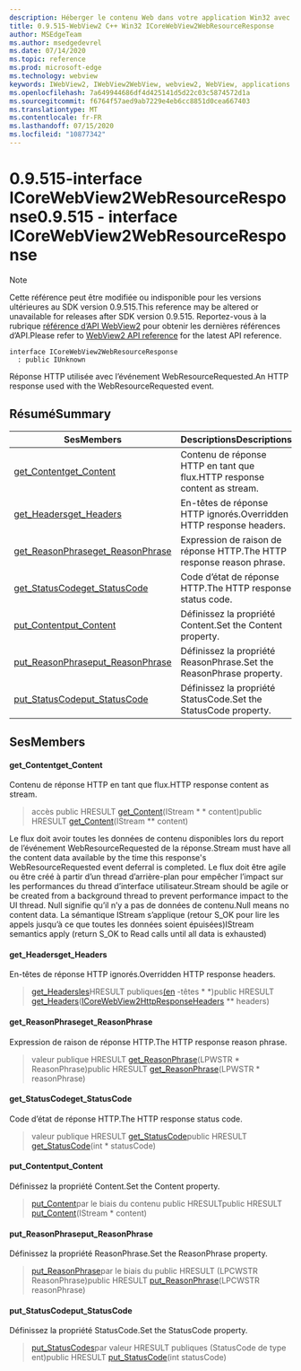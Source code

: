```yaml
---
description: Héberger le contenu Web dans votre application Win32 avec le contrôle Microsoft Edge WebView2
title: 0.9.515-WebView2 C++ Win32 ICoreWebView2WebResourceResponse
author: MSEdgeTeam
ms.author: msedgedevrel
ms.date: 07/14/2020
ms.topic: reference
ms.prod: microsoft-edge
ms.technology: webview
keywords: IWebView2, IWebView2WebView, webview2, WebView, applications Win32, Win32, Edge, ICoreWebView2, ICoreWebView2Controller, contrôle de navigateur, html Edge
ms.openlocfilehash: 7a649944686df4d425141d5d22c03c5874572d1a
ms.sourcegitcommit: f6764f57aed9ab7229e4eb6cc8851d0cea667403
ms.translationtype: MT
ms.contentlocale: fr-FR
ms.lasthandoff: 07/15/2020
ms.locfileid: "10877342"
---
```

# <span data-ttu-id="ea222-104">0.9.515-interface ICoreWebView2WebResourceResponse</span><span class="sxs-lookup"><span data-stu-id="ea222-104">0.9.515 - interface ICoreWebView2WebResourceResponse</span></span> 

> [!NOTE]
> <span data-ttu-id="ea222-105">Cette référence peut être modifiée ou indisponible pour les versions ultérieures au SDK version 0.9.515.</span><span class="sxs-lookup"><span data-stu-id="ea222-105">This reference may be altered or unavailable for releases after SDK version 0.9.515.</span></span> <span data-ttu-id="ea222-106">Reportez-vous à la rubrique [référence d’API WebView2](../../../webview2-api-reference.md) pour obtenir les dernières références d’API.</span><span class="sxs-lookup"><span data-stu-id="ea222-106">Please refer to [WebView2 API reference](../../../webview2-api-reference.md) for the latest API reference.</span></span>

```
interface ICoreWebView2WebResourceResponse
  : public IUnknown
```

<span data-ttu-id="ea222-107">Réponse HTTP utilisée avec l’événement WebResourceRequested.</span><span class="sxs-lookup"><span data-stu-id="ea222-107">An HTTP response used with the WebResourceRequested event.</span></span>

## <span data-ttu-id="ea222-108">Résumé</span><span class="sxs-lookup"><span data-stu-id="ea222-108">Summary</span></span>

 <span data-ttu-id="ea222-109">Ses</span><span class="sxs-lookup"><span data-stu-id="ea222-109">Members</span></span>                        | <span data-ttu-id="ea222-110">Descriptions</span><span class="sxs-lookup"><span data-stu-id="ea222-110">Descriptions</span></span>
--------------------------------|---------------------------------------------
[<span data-ttu-id="ea222-111">get_Content</span><span class="sxs-lookup"><span data-stu-id="ea222-111">get_Content</span></span>](#get_content) | <span data-ttu-id="ea222-112">Contenu de réponse HTTP en tant que flux.</span><span class="sxs-lookup"><span data-stu-id="ea222-112">HTTP response content as stream.</span></span>
[<span data-ttu-id="ea222-113">get_Headers</span><span class="sxs-lookup"><span data-stu-id="ea222-113">get_Headers</span></span>](#get_headers) | <span data-ttu-id="ea222-114">En-têtes de réponse HTTP ignorés.</span><span class="sxs-lookup"><span data-stu-id="ea222-114">Overridden HTTP response headers.</span></span>
[<span data-ttu-id="ea222-115">get_ReasonPhrase</span><span class="sxs-lookup"><span data-stu-id="ea222-115">get_ReasonPhrase</span></span>](#get_reasonphrase) | <span data-ttu-id="ea222-116">Expression de raison de réponse HTTP.</span><span class="sxs-lookup"><span data-stu-id="ea222-116">The HTTP response reason phrase.</span></span>
[<span data-ttu-id="ea222-117">get_StatusCode</span><span class="sxs-lookup"><span data-stu-id="ea222-117">get_StatusCode</span></span>](#get_statuscode) | <span data-ttu-id="ea222-118">Code d’état de réponse HTTP.</span><span class="sxs-lookup"><span data-stu-id="ea222-118">The HTTP response status code.</span></span>
[<span data-ttu-id="ea222-119">put_Content</span><span class="sxs-lookup"><span data-stu-id="ea222-119">put_Content</span></span>](#put_content) | <span data-ttu-id="ea222-120">Définissez la propriété Content.</span><span class="sxs-lookup"><span data-stu-id="ea222-120">Set the Content property.</span></span>
[<span data-ttu-id="ea222-121">put_ReasonPhrase</span><span class="sxs-lookup"><span data-stu-id="ea222-121">put_ReasonPhrase</span></span>](#put_reasonphrase) | <span data-ttu-id="ea222-122">Définissez la propriété ReasonPhrase.</span><span class="sxs-lookup"><span data-stu-id="ea222-122">Set the ReasonPhrase property.</span></span>
[<span data-ttu-id="ea222-123">put_StatusCode</span><span class="sxs-lookup"><span data-stu-id="ea222-123">put_StatusCode</span></span>](#put_statuscode) | <span data-ttu-id="ea222-124">Définissez la propriété StatusCode.</span><span class="sxs-lookup"><span data-stu-id="ea222-124">Set the StatusCode property.</span></span>

## <span data-ttu-id="ea222-125">Ses</span><span class="sxs-lookup"><span data-stu-id="ea222-125">Members</span></span>

#### <span data-ttu-id="ea222-126">get_Content</span><span class="sxs-lookup"><span data-stu-id="ea222-126">get_Content</span></span> 

<span data-ttu-id="ea222-127">Contenu de réponse HTTP en tant que flux.</span><span class="sxs-lookup"><span data-stu-id="ea222-127">HTTP response content as stream.</span></span>

> <span data-ttu-id="ea222-128">accès public HRESULT [get_Content](#get_content)(IStream \* \* content)</span><span class="sxs-lookup"><span data-stu-id="ea222-128">public HRESULT [get_Content](#get_content)(IStream \*\* content)</span></span>

<span data-ttu-id="ea222-129">Le flux doit avoir toutes les données de contenu disponibles lors du report de l’événement WebResourceRequested de la réponse.</span><span class="sxs-lookup"><span data-stu-id="ea222-129">Stream must have all the content data available by the time this response's WebResourceRequested event deferral is completed.</span></span> <span data-ttu-id="ea222-130">Le flux doit être agile ou être créé à partir d’un thread d’arrière-plan pour empêcher l’impact sur les performances du thread d’interface utilisateur.</span><span class="sxs-lookup"><span data-stu-id="ea222-130">Stream should be agile or be created from a background thread to prevent performance impact to the UI thread.</span></span> <span data-ttu-id="ea222-131">Null signifie qu’il n’y a pas de données de contenu.</span><span class="sxs-lookup"><span data-stu-id="ea222-131">Null means no content data.</span></span> <span data-ttu-id="ea222-132">La sémantique IStream s’applique (retour S_OK pour lire les appels jusqu’à ce que toutes les données soient épuisées)</span><span class="sxs-lookup"><span data-stu-id="ea222-132">IStream semantics apply (return S_OK to Read calls until all data is exhausted)</span></span>

#### <span data-ttu-id="ea222-133">get_Headers</span><span class="sxs-lookup"><span data-stu-id="ea222-133">get_Headers</span></span> 

<span data-ttu-id="ea222-134">En-têtes de réponse HTTP ignorés.</span><span class="sxs-lookup"><span data-stu-id="ea222-134">Overridden HTTP response headers.</span></span>

> <span data-ttu-id="ea222-135">[get_Headersles](#get_headers)HRESULT publiques[(en](icorewebview2httpresponseheaders.md) -têtes \* \*)</span><span class="sxs-lookup"><span data-stu-id="ea222-135">public HRESULT [get_Headers](#get_headers)([ICoreWebView2HttpResponseHeaders](icorewebview2httpresponseheaders.md) \*\* headers)</span></span>

#### <span data-ttu-id="ea222-136">get_ReasonPhrase</span><span class="sxs-lookup"><span data-stu-id="ea222-136">get_ReasonPhrase</span></span> 

<span data-ttu-id="ea222-137">Expression de raison de réponse HTTP.</span><span class="sxs-lookup"><span data-stu-id="ea222-137">The HTTP response reason phrase.</span></span>

> <span data-ttu-id="ea222-138">valeur publique HRESULT [get_ReasonPhrase](#get_reasonphrase)(LPWSTR \* ReasonPhrase)</span><span class="sxs-lookup"><span data-stu-id="ea222-138">public HRESULT [get_ReasonPhrase](#get_reasonphrase)(LPWSTR \* reasonPhrase)</span></span>

#### <span data-ttu-id="ea222-139">get_StatusCode</span><span class="sxs-lookup"><span data-stu-id="ea222-139">get_StatusCode</span></span> 

<span data-ttu-id="ea222-140">Code d’état de réponse HTTP.</span><span class="sxs-lookup"><span data-stu-id="ea222-140">The HTTP response status code.</span></span>

> <span data-ttu-id="ea222-141">valeur publique HRESULT [get_StatusCode](#get_statuscode)</span><span class="sxs-lookup"><span data-stu-id="ea222-141">public HRESULT [get_StatusCode](#get_statuscode)(int \* statusCode)</span></span>

#### <span data-ttu-id="ea222-142">put_Content</span><span class="sxs-lookup"><span data-stu-id="ea222-142">put_Content</span></span> 

<span data-ttu-id="ea222-143">Définissez la propriété Content.</span><span class="sxs-lookup"><span data-stu-id="ea222-143">Set the Content property.</span></span>

> <span data-ttu-id="ea222-144">[put_Content](#put_content)par le biais du contenu public HRESULT</span><span class="sxs-lookup"><span data-stu-id="ea222-144">public HRESULT [put_Content](#put_content)(IStream \* content)</span></span>

#### <span data-ttu-id="ea222-145">put_ReasonPhrase</span><span class="sxs-lookup"><span data-stu-id="ea222-145">put_ReasonPhrase</span></span> 

<span data-ttu-id="ea222-146">Définissez la propriété ReasonPhrase.</span><span class="sxs-lookup"><span data-stu-id="ea222-146">Set the ReasonPhrase property.</span></span>

> <span data-ttu-id="ea222-147">[put_ReasonPhrase](#put_reasonphrase)par le biais du public HRESULT (LPCWSTR ReasonPhrase)</span><span class="sxs-lookup"><span data-stu-id="ea222-147">public HRESULT [put_ReasonPhrase](#put_reasonphrase)(LPCWSTR reasonPhrase)</span></span>

#### <span data-ttu-id="ea222-148">put_StatusCode</span><span class="sxs-lookup"><span data-stu-id="ea222-148">put_StatusCode</span></span> 

<span data-ttu-id="ea222-149">Définissez la propriété StatusCode.</span><span class="sxs-lookup"><span data-stu-id="ea222-149">Set the StatusCode property.</span></span>

> <span data-ttu-id="ea222-150">[put_StatusCodes](#put_statuscode)par valeur HRESULT publiques (StatusCode de type ent)</span><span class="sxs-lookup"><span data-stu-id="ea222-150">public HRESULT [put_StatusCode](#put_statuscode)(int statusCode)</span></span>

